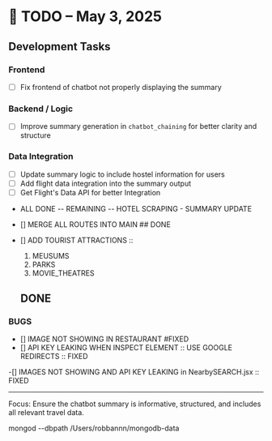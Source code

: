 # 📝 TODO – May 3, 2025

##  Development Tasks

###  Frontend
- [ ] Fix frontend of chatbot not properly displaying the summary

###  Backend / Logic
- [ ] Improve summary generation in `chatbot_chaining` for better clarity and structure

###  Data Integration
- [ ] Update summary logic to include hostel information for users
- [ ] Add flight data integration into the summary output
- [ ] Get Flight's Data API for better Integration
- ALL DONE -- REMAINING  -- HOTEL SCRAPING - SUMMARY UPDATE



- [] MERGE ALL ROUTES INTO MAIN  ## DONE

- [] ADD TOURIST ATTRACTIONS :: 
    1. MEUSUMS
    2. PARKS
    3. MOVIE_THEATRES
     ## DONE 

### BUGS
- []  IMAGE NOT SHOWING IN RESTAURANT #FIXED
- []  API KEY LEAKING WHEN INSPECT ELEMENT :: USE GOOGLE REDIRECTS :: FIXED

-[] IMAGES NOT SHOWING AND API KEY LEAKING in NearbySEARCH.jsx :: FIXED
 
---

 Focus: Ensure the chatbot summary is informative, structured, and includes all relevant travel data.


mongod --dbpath /Users/robbannn/mongodb-data